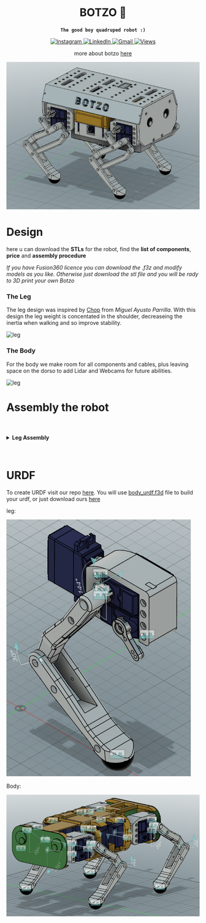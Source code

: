 <div align="center">
<h1>BOTZO 🐾</h1>

**`The good boy quadruped robot :)`**

<p align="center">
    <a href="https://www.instagram.com/botzo.ie/" target="_blank" rel="noopener noreferrer">
        <img alt="Instagram" src="https://img.shields.io/badge/Instagram-%232C3454.svg?style=for-the-badge&logo=Instagram&logoColor=white" />
    </a>
    <a href="" target="_blank" rel="noopener noreferrer">
        <img alt="LinkedIn" src="https://img.shields.io/badge/Youtube-%232C3454.svg?style=for-the-badge&logo=Youtube&logoColor=white" />
    </a>
    <a href="mailto:botzoteam@gmail.com">
        <img alt="Gmail" src="https://img.shields.io/badge/Gmail-2c3454?style=for-the-badge&logo=gmail&logoColor=white" />
    </a>
    <a href="">
        <img alt="Views" src="https://komarev.com/ghpvc/?username=botzo&color=blue&style=for-the-badge&abbreviated=true" />
    </a>

more about botzo [here](https://github.com/IERoboticsAILab/botzo)

![botzo](https://github.com/IERoboticsAILab/botzo/blob/main/media_assests/botzo_new_final_design.png)

</p>
</div>



# Design
here u can download the **STLs** for the robot, find the **list of components**, **price** and **assembly procedure**

_If you have Fusion360 licence you can download the .f3z and modify models as you like. Otherwise just download the stl file and you will be rady to 3D print your own Botzo_


### The Leg

The leg design was inspired by [Chop](https://hackaday.io/project/171456-diy-hobby-servos-quadruped-robot/details) from _Miguel Ayusto Parrilla_. With this design the leg weight is concentated in the shoulder, decreaseing the inertia when walking and so improve stability.

![leg](https://github.com/IERoboticsAILab/botzo/blob/main/media_assests/FULL_LEG.gif)


### The Body

For the body we make room for all components and cables, plus leaving space on the dorso to add Lidar and Webcams for future abilities.

![leg](https://github.com/IERoboticsAILab/botzo/blob/main/media_assests/animation_new_final_body.gif)

# Assembly the robot

<br>
<br>

<details>
  <summary><strong>Leg Assembly</strong></summary>

![leg](https://github.com/IERoboticsAILab/botzo/blob/main/media_assests/assemble_one_leg_timelapse.gif)

</details>

<br>
<br>


# URDF


To create URDF visit our repo [here](https://github.com/botzo-team/create_URDF).
You will use [body_urdf.f3d](https://github.com/botzo-team/STL_files/blob/main/URDF%20file/body_urdf.f3d) file to build your urdf, or just download ours [here](https://github.com/IERoboticsAILab/botzo_STLs/tree/main/URDF%20file)

leg:

![urdf](https://github.com/IERoboticsAILab/botzo/blob/main/media_assests/urdf_leg.png)

Body:

![urfd](https://github.com/IERoboticsAILab/botzo/blob/main/media_assests/urdf_body.png)